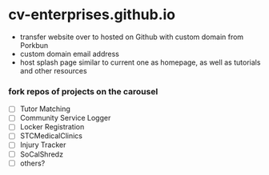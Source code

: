 # cv-enterprises.github.io

- transfer website over to hosted on Github with custom domain from Porkbun
- custom domain email address
- host splash page similar to current one as homepage, as well as tutorials and other resources

### fork repos of projects on the carousel
- [ ] Tutor Matching
- [ ] Community Service Logger
- [ ] Locker Registration
- [ ] STCMedicalClinics
- [ ] Injury Tracker
- [ ] SoCalShredz
- [ ] others?
